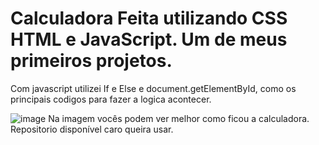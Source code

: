 # Calculadora Feita utilizando CSS HTML e JavaScript. Um de meus primeiros projetos.
Com javascript utilizei If e Else e  document.getElementById, como os principais codigos para fazer a logica acontecer.

![image](https://user-images.githubusercontent.com/94180941/162819318-153a5dfa-e9f0-4ac3-8394-f756f33e6cda.png)
Na imagem vocês podem ver melhor como ficou a calculadora.
Repositorio disponível caro queira usar.
